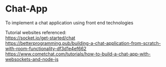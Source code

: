 # Chat-App  
To implement a chat application using front end technologies  

Tutorial websites referenced:  
https://socket.io/get-started/chat  
https://betterprogramming.pub/building-a-chat-application-from-scratch-with-room-functionality-df3d1e4ef662  
https://www.cometchat.com/tutorials/how-to-build-a-chat-app-with-websockets-and-node-js  